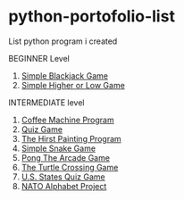 # python-portofolio-list
List python program i created

BEGINNER Level
1. [Simple Blackjack Game](https://github.com/riyanmarayat/simple-blackjack-game-with-python)
2. [Simple Higher or Low Game](https://github.com/riyanmarayat/higher-low-game.git)

INTERMEDIATE level
1. [Coffee Machine Program](https://github.com/riyanmarayat/simple_coffee_machine_program.git)
2. [Quiz Game](https://github.com/riyanmarayat/Quiz-Game.git)
3. [The Hirst Painting Program](https://github.com/riyanmarayat/The-Hirst-Painting-Project.git)
4. [Simple Snake Game](https://github.com/riyanmarayat/simple-snake-game.git)
5. [Pong The Arcade Game](https://github.com/riyanmarayat/Learn-Python/tree/5784123cae5dec63769fbd16330630b9e7ea0bc9/Day%2022%20Build%20Pong%20The%20Famous%20Arcade%20Game/PongTheFamousArcadeGame)
6. [The Turtle Crossing Game](https://github.com/riyanmarayat/Learn-Python/tree/14cba8f2aa0994fd8dd53e3bfe3b254bb4ad0fd5/Day%2023%20The%20Turtle%20Crossing%20Capstone%20Project/TheTurtleCrossingProject)
7. [U.S. States Quiz Game](https://github.com/riyanmarayat/Learn-Python/tree/18c23791c85940e5e0eb93ef316554939483c289/Day%2025%20Working%20with%20CSV%20Data%20and%20the%20Pandas%20Library/USStatesGame)
8. [NATO Alphabet Project](https://github.com/riyanmarayat/Learn-Python/tree/440bed98fe73e390f2b613d311375324542db13a/Day%2026%20List%20Comprehension%20and%20the%20NATO%20Alphabet/NATOAlphabetProject)
